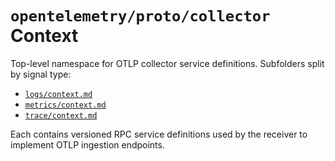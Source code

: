 # `opentelemetry/proto/collector` Context

Top-level namespace for OTLP collector service definitions. Subfolders split by signal type:
- [`logs/context.md`](logs/context.md)
- [`metrics/context.md`](metrics/context.md)
- [`trace/context.md`](trace/context.md)

Each contains versioned RPC service definitions used by the receiver to implement OTLP ingestion endpoints.
